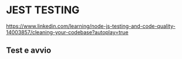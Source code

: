 # JEST TESTING

https://www.linkedin.com/learning/node-js-testing-and-code-quality-14003857/cleaning-your-codebase?autoplay=true

## Test e avvio
